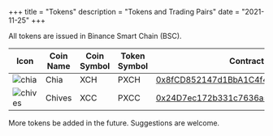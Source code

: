 +++
title = "Tokens"
description = "Tokens and Trading Pairs"
date = "2021-11-25"
+++

All tokens are issued in Binance Smart Chain (BSC).


| Icon                             | Coin Name | Coin Symbol | Token Symbol | Contract Address                                             |
| -------------------------------- | --------- | ----------- | ------------ | ------------------------------------------------------------ |
| ![chia](../images/chia-logo.png) | Chia      | XCH         | PXCH         | [0x8fCD852147d1BbA1C4f4dFf07880cCB25DD36DD7](https://bscscan.com/token/0x8fCD852147d1BbA1C4f4dFf07880cCB25DD36DD7) |
| ![chives](../images/chives-logo.png) | Chives    | XCC         | PXCC         | [0x24D7ec172b331c7636a5Ca604de890996e5e2028](https://bscscan.com/token/0x24D7ec172b331c7636a5Ca604de890996e5e2028) |


More tokens be added in the future.  Suggestions are welcome.

